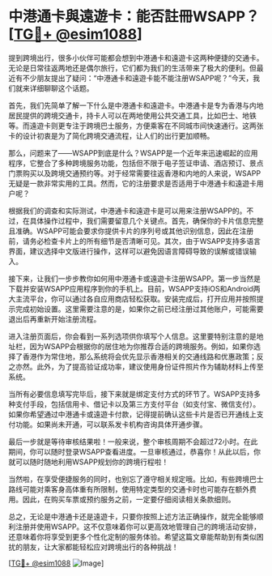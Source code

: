 # 中港通卡與遠遊卡：能否註冊WSAPP？[[TG💪+ @esim1088](https://t.me/s/esim1088)]

提到跨境出行，很多小伙伴可能都会想到中港通卡和遠遊卡这两种便捷的交通卡。无论是日常往返两地还是偶尔旅行，它们都为我们的生活带来了极大的便利。但最近有不少朋友提出了疑问：“中港通卡和遠遊卡能不能注册WSAPP呢？”今天，我们就来详细聊聊这个话题。

首先，我们先简单了解一下什么是中港通卡和遠遊卡。中港通卡是专为香港与内地居民提供的跨境交通卡，持卡人可以在两地使用公共交通工具，比如巴士、地铁等。而遠遊卡则更专注于跨境巴士服务，方便乘客在不同城市间快速通行。这两张卡的设计初衷是为了简化跨境交通流程，让人们的出行更加顺畅。

那么，问题来了——WSAPP到底是什么？WSAPP是一个近年来迅速崛起的应用程序，它整合了多种跨境服务功能，包括但不限于电子签证申请、酒店预订、景点门票购买以及跨境交通预约等。对于经常需要往返香港和内地的人来说，WSAPP无疑是一款非常实用的工具。然而，它的注册要求是否适用于中港通卡和遠遊卡用户呢？

根据我们的调查和实际测试，中港通卡和遠遊卡是可以用来注册WSAPP的。不过，在具体操作过程中，我们需要留意几个关键点。首先，确保你的卡片信息完整且准确。WSAPP可能会要求你提供卡片的序列号或其他识别信息，因此在注册前，请务必检查卡片上的所有细节是否清晰可见。其次，由于WSAPP支持多语言界面，建议选择中文版进行操作，这样可以避免因语言障碍导致的误解或错误输入。

接下来，让我们一步步教你如何用中港通卡或遠遊卡注册WSAPP。第一步当然是下载并安装WSAPP应用程序到你的手机上。目前，WSAPP支持iOS和Android两大主流平台，你可以通过各自应用商店轻松获取。安装完成后，打开应用并按照提示完成初始设置。这里需要注意的是，如果你之前已经注册过其他账户，可能需要退出后再重新开始注册流程。

进入注册页面后，你会看到一系列选项供你填写个人信息。这里要特别注意的是地址栏，因为WSAPP会根据你的居住地为你推荐合适的跨境服务。例如，如果你选择了香港作为常住地，那么系统将会优先显示香港相关的交通线路和优惠政策；反之亦然。此外，为了提高验证成功率，建议使用身份证件照片作为辅助材料上传至系统。

当所有必要信息填写完毕后，接下来就是绑定支付方式的环节了。WSAPP支持多种支付手段，包括信用卡、借记卡以及第三方支付平台（如支付宝、微信支付）。如果你希望通过中港通卡或遠遊卡付款，记得提前确认这些卡片是否已开通线上支付功能。如果尚未开通，可以联系发卡机构咨询具体开通步骤。

最后一步就是等待审核结果啦！一般来说，整个审核周期不会超过72小时。在此期间，你可以随时登录WSAPP查看进度。一旦审核通过，恭喜你！从此以后，你就可以随时随地利用WSAPP规划你的跨境行程啦！

当然啦，在享受便捷服务的同时，也别忘了遵守相关规定哦。比如，有些跨境巴士路线可能对乘客身高体重有所限制，使用特定类型的交通卡时也可能存在额外费用。因此，在购买车票或预约服务之前，一定要仔细阅读相关条款细则。

总之，无论是中港通卡还是遠遊卡，只要你按照上述方法正确操作，就完全能够顺利注册并使用WSAPP。这不仅意味着你可以更高效地管理自己的跨境活动安排，还意味着你将享受到更多个性化定制的服务体验。希望这篇文章能帮助到有类似困扰的朋友，让大家都能轻松应对跨境出行的各种挑战！

[[TG💪+ @esim1088](https://t.me/s/esim1088) ![Image](https://i.postimg.cc/4NQfJmqS/Snipaste-2025-05-13-00-14-12.png)]